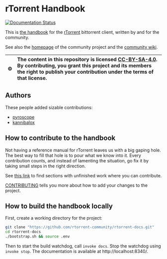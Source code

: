 # rTorrent Handbook

[![Documentation Status](https://readthedocs.org/projects/rtorrent-docs/badge/?version=latest)](https://rtorrent-docs.readthedocs.io/en/latest/?badge=latest)

This is [the handbook](https://rtorrent-docs.readthedocs.io/)
for the [rTorrent](https://github.com/rakshasa/rtorrent/wiki)
bittorrent client, written by and for the community.

See also the [homepage](https://rtorrent-community.github.io/) of the community project
and the [community wiki](https://github.com/rtorrent-community/rtorrent-community.github.io/wiki).

:copyright: | The content in this repository is licensed [CC-BY-SA-4.0](https://creativecommons.org/licenses/by-sa/4.0/). By contributing, you grant this project and its members the right to publish your contribution under the terms of that license.
---: | :---


## Authors

These people added sizable contributions:

 * [pyroscope](https://github.com/pyroscope)
 * [kannibalox](https://github.com/kannibalox)


## How to contribute to the handbook

Not having a reference manual for rTorrent leaves us with a big gaping hole.
The best way to fill that hole is to pour what we know into it.
Every contribution counts, and instead of lamenting the situation,
go fix it by taking small steps in the right direction.

See [this link](http://rtorrent-docs.readthedocs.io/en/latest/search.html?q=todo)
to find sections with unfinished work where you can contribute.

[CONTRIBUTING](https://github.com/rtorrent-community/rtorrent-docs/blob/master/CONTRIBUTING.rst#contributing-guidelines)
tells you more about how to add your changes to the project.


## How to build the handbook locally

First, create a working directory for the project:

```sh
git clone "https://github.com/rtorrent-community/rtorrent-docs.git"
cd rtorrent-docs
./bootstrap.sh && source .env
```

Then to start the build watchdog, call ``invoke docs``.
Stop the watchdog using ``invoke stop``.
The documentation is available at http://localhost:8340/.
